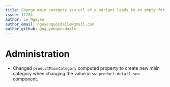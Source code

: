 ```yaml
---
title: Change main category seo url of a variant leads to an empty for its parent
issue: 11204
author: Le Nguyen
author_email: nguyenquocdaile@gmail.com
author_github: @nguyenquocdaile
---
```

# Administration
* Changed `productMainCategory` computed property to create new main category when changing the value in `sw-product-detail-seo` component.

